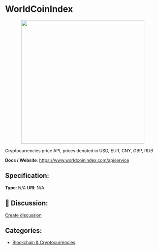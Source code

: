 # WorldCoinIndex
<p align="center">
    <img width="400" src="https://raw.githubusercontent.com/apis-list/apis-list/apis/worldcoinindex/logo_256x256.png" />
</p>

Cryptocurrencies price API, prices denoted in USD, EUR, CNY, GBP, RUB

**Docs / Website**: https://www.worldcoinindex.com/apiservice

## Specification:
**Type**:  N/A 
**URI**:  N/A 

## 💬 Discussion:
[Create discussion](link)

## Categories:
- [Blockchain & Cryptocurrencies](https://github.com/apis-list/apis-list#blockchain-and-cryptocurrencies)





